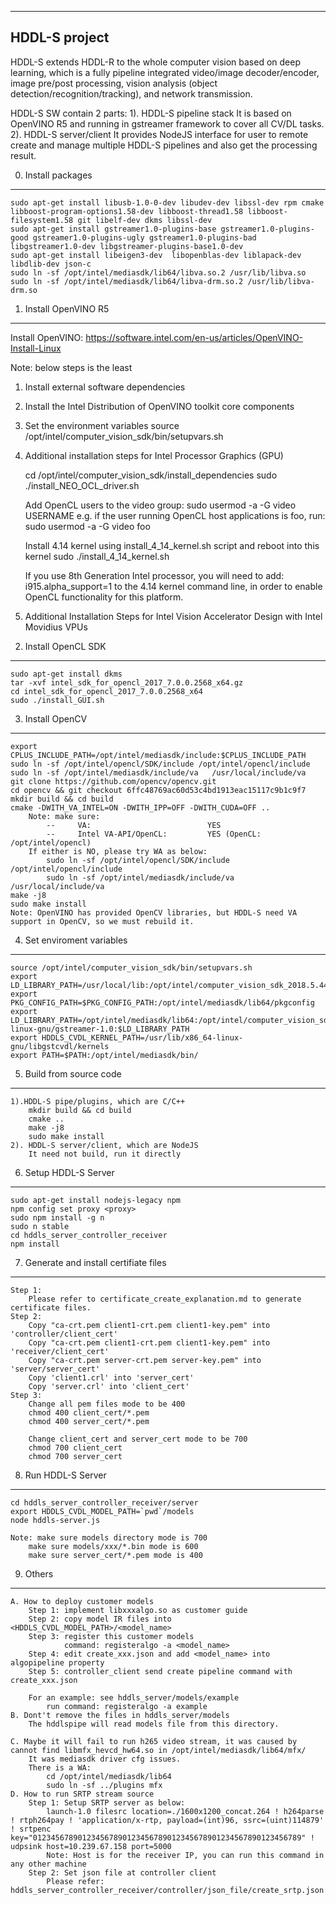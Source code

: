 --------------
HDDL-S project
-------------

HDDL-S extends HDDL-R to the whole computer vision based on deep learning, which is a fully pipeline integrated video/image decoder/encoder, image pre/post processing, vision analysis (object detection/recognition/tracking), and network transmission.

HDDL-S SW contain 2 parts: 
1). HDDL-S pipeline stack
	It is based on OpenVINO R5 and running in gstreamer framework to cover all CV/DL tasks.
2). HDDL-S server/client
	It provides NodeJS interface for user to remote create and manage multiple HDDL-S pipelines and also get the processing result.


0. Install packages
-------------------
	sudo apt-get install libusb-1.0-0-dev libudev-dev libssl-dev rpm cmake libboost-program-options1.58-dev libboost-thread1.58 libboost-filesystem1.58 git libelf-dev dkms libssl-dev
	sudo apt-get install gstreamer1.0-plugins-base gstreamer1.0-plugins-good gstreamer1.0-plugins-ugly gstreamer1.0-plugins-bad libgstreamer1.0-dev libgstreamer-plugins-base1.0-dev
	sudo apt-get install libeigen3-dev  libopenblas-dev liblapack-dev libdlib-dev json-c
	sudo ln -sf /opt/intel/mediasdk/lib64/libva.so.2 /usr/lib/libva.so
	sudo ln -sf /opt/intel/mediasdk/lib64/libva-drm.so.2 /usr/lib/libva-drm.so

1. Install OpenVINO R5
----------------------
Install OpenVINO: https://software.intel.com/en-us/articles/OpenVINO-Install-Linux

Note: below steps is the least
1) Install external software dependencies
2) Install the Intel Distribution of OpenVINO toolkit core components 
3) Set the environment variables
   source /opt/intel/computer_vision_sdk/bin/setupvars.sh
4) Additional installation steps for Intel Processor Graphics (GPU) 

	cd /opt/intel/computer_vision_sdk/install_dependencies
	sudo ./install_NEO_OCL_driver.sh

	Add OpenCL users to the video group: 
	sudo usermod -a -G video USERNAME
		e.g. if the user running OpenCL host applications is foo, run: sudo usermod -a -G video foo

	Install 4.14 kernel using install_4_14_kernel.sh script and reboot into this kernel
	sudo ./install_4_14_kernel.sh

	If you use 8th Generation Intel processor, you will need to add:
		i915.alpha_support=1
	to the 4.14 kernel command line, in order to enable OpenCL functionality for this platform.

5) Additional Installation Steps for Intel Vision Accelerator Design with Intel Movidius VPUs

2. Install OpenCL SDK
---------------------
	sudo apt-get install dkms
	tar -xvf intel_sdk_for_opencl_2017_7.0.0.2568_x64.gz
	cd intel_sdk_for_opencl_2017_7.0.0.2568_x64
	sudo ./install_GUI.sh

3. Install OpenCV
-----------------
	export CPLUS_INCLUDE_PATH=/opt/intel/mediasdk/include:$CPLUS_INCLUDE_PATH
	sudo ln -sf /opt/intel/opencl/SDK/include /opt/intel/opencl/include
	sudo ln -sf /opt/intel/mediasdk/include/va   /usr/local/include/va
	git clone https://github.com/opencv/opencv.git
	cd opencv && git checkout 6ffc48769ac60d53c4bd1913eac15117c9b1c9f7
	mkdir build && cd build
	cmake -DWITH_VA_INTEL=ON -DWITH_IPP=OFF -DWITH_CUDA=OFF ..
		Note: make sure:
			--     VA:                          YES
			--     Intel VA-API/OpenCL:         YES (OpenCL: /opt/intel/opencl)
		If either is NO, please try WA as below:
			sudo ln -sf /opt/intel/opencl/SDK/include /opt/intel/opencl/include
			sudo ln -sf /opt/intel/mediasdk/include/va   /usr/local/include/va
	make -j8
	sudo make install
	Note: OpenVINO has provided OpenCV libraries, but HDDL-S need VA support in OpenCV, so we must rebuild it. 

4. Set enviroment variables
---------------------------
	source /opt/intel/computer_vision_sdk/bin/setupvars.sh
	export LD_LIBRARY_PATH=/usr/local/lib:/opt/intel/computer_vision_sdk_2018.5.445/deployment_tools/inference_engine/external/hddl/lib:$LD_LIBRARY_PATH
	export PKG_CONFIG_PATH=$PKG_CONFIG_PATH:/opt/intel/mediasdk/lib64/pkgconfig
	export LD_LIBRARY_PATH=/opt/intel/mediasdk/lib64:/opt/intel/computer_vision_sdk/inference_engine/lib/ubuntu_16.04/intel64:/opt/intel/computer_vision_sdk_2018.5.445/deployment_tools/inference_engine/external/omp/lib:/usr/lib/x86_64-linux-gnu/gstreamer-1.0:$LD_LIBRARY_PATH
	export HDDLS_CVDL_KERNEL_PATH=/usr/lib/x86_64-linux-gnu/libgstcvdl/kernels
	export PATH=$PATH:/opt/intel/mediasdk/bin/

5. Build from source code 
-------------------------
  
	1).HDDL-S pipe/plugins, which are C/C++ 
		mkdir build && cd build
		cmake ..
		make -j8
		sudo make install
	2). HDDL-S server/client, which are NodeJS 
		It need not build, run it directly 

6. Setup HDDL-S Server
----------------------
	sudo apt-get install nodejs-legacy npm
	npm config set proxy <proxy>
	sudo npm install -g n
	sudo n stable
	cd hddls_server_controller_receiver
	npm install

7. Generate and install certifiate files
----------------------------------------
	Step 1: 
		Please refer to certificate_create_explanation.md to generate certificate files.
	Step 2: 
		Copy "ca-crt.pem client1-crt.pem client1-key.pem" into 'controller/client_cert'
		Copy "ca-crt.pem client1-crt.pem client1-key.pem" into 'receiver/client_cert'
		Copy "ca-crt.pem server-crt.pem server-key.pem" into 'server/server_cert'
		Copy 'client1.crl' into 'server_cert'
		Copy 'server.crl' into 'client_cert'
	Step 3:
		Change all pem files mode to be 400
		chmod 400 client_cert/*.pem
		chmod 400 server_cert/*.pem
		
		Change client_cert and server_cert mode to be 700
		chmod 700 client_cert
		chmod 700 server_cert

8. Run HDDL-S Server
---------------------
	cd hddls_server_controller_receiver/server
	export HDDLS_CVDL_MODEL_PATH=`pwd`/models
	node hddls-server.js

	Note: make sure models directory mode is 700
		make sure models/xxx/*.bin mode is 600
		make sure server_cert/*.pem mode is 400


9. Others
----------
	A. How to deploy customer models
		Step 1: implement libxxxalgo.so as customer guide
		Step 2: copy model IR files into <HDDLS_CVDL_MODEL_PATH>/<model_name>
		Step 3: register this customer models
				command: registeralgo -a <model_name>
		Step 4: edit create_xxx.json and add <model_name> into algopipeline property
		Step 5: controller_client send create pipeline command with create_xxx.json

		For an example: see hddls_server/models/example
			run command: registeralgo -a example
	B. Dont't remove the files in hddls_server/models
		The hddlspipe will read models file from this directory.

	C. Maybe it will fail to run h265 video stream, it was caused by cannot find libmfx_hevcd_hw64.so in /opt/intel/mediasdk/lib64/mfx/
		It was mediasdk driver cfg issues.
		There is a WA:
			cd /opt/intel/mediasdk/lib64
			sudo ln -sf ../plugins mfx
	D. How to run SRTP stream source
		Step 1: Setup SRTP server as below:
			launch-1.0 filesrc location=./1600x1200_concat.264 ! h264parse ! rtph264pay ! 'application/x-rtp, payload=(int)96, ssrc=(uint)114879' ! srtpenc key="012345678901234567890123456789012345678901234567890123456789" ! udpsink host=10.239.67.158 port=5000
			Note: Host is for the receiver IP, you can run this command in any other machine
		Step 2: Set json file at controller client
			Please refer: hddls_server_controller_receiver/controller/json_file/create_srtp.json


